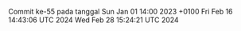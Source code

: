 Commit ke-55 pada tanggal Sun Jan 01 14:00 2023 +0100
Fri Feb 16 14:43:06 UTC 2024
Wed Feb 28 15:24:21 UTC 2024

